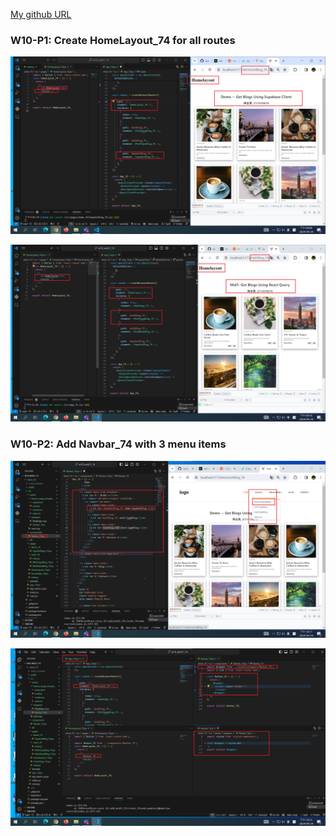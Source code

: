 [My github URL](https://github.com/CHEN211410674/1122-wp2-2N_74)

### W10-P1: Create HomeLayout_74 for all routes

![](w10-p1-1.png)

![](w10-p1-2.png)

### W10-P2: Add Navbar_74 with 3 menu items

![](w10-p2-1.png)

![](w10-p2-2.png)
